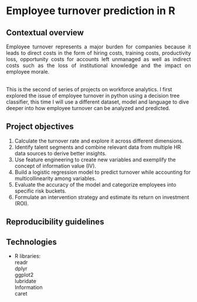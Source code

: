 # Employee turnover prediction in R

## Contextual overview

<p align="justify">
Employee turnover represents a major burden for companies because it leads to direct costs in the form of hiring costs, training costs, productivity loss, opportunity costs for accounts left unmanaged as well as indirect costs such as the loss of institutional knowledge and the impact on employee morale. <br> <br>

This is the second of series of projects on workforce analytics. I first explored the issue of employee turnover in python using a decision tree classifier, this time I will use a different dataset, model and language to dive deeper into how employee turnover can be analyzed and predicted.
</p>

## Project objectives

1. Calculate the turnover rate and explore it across different dimensions.
2. Identify talent segments and combine relevant data from multiple HR data sources to derive better insights.
3. Use feature engineering to create new variables and exemplify the concept of information value (IV).
4. Build a logistic regression model to predict turnover while accounting for multicollinearity among variables.
5. Evaluate the accuracy of the model and categorize employees into specific risk buckets.
6. Formulate an intervention strategy and estimate its return on investment (ROI).

## Reproducibility guidelines



## Technologies

- R libraries: <br>
  readr <br>
  dplyr <br>
  ggplot2 <br>
  lubridate <br>
  Information <br>
  caret
